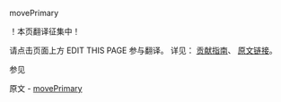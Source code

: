  movePrimary

 ！本页翻译征集中！

请点击页面上方 EDIT THIS PAGE 参与翻译。
详见：
[贡献指南]( https://github.com/JinMuInfo/MongoDB-Manual-zh/blob/master/CONTRIBUTING.md )、
[原文链接](  https://docs.mongodb.com/manual/reference/command/movePrimary/  )。

 参见

原文 - [movePrimary]( https://docs.mongodb.com/manual/reference/command/movePrimary/ )

